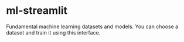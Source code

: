 # ml-streamlit
Fundamental machine learning datasets and models. You can choose a dataset and train it using this interface.
